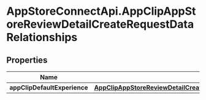 # AppStoreConnectApi.AppClipAppStoreReviewDetailCreateRequestDataRelationships

## Properties

Name | Type | Description | Notes
------------ | ------------- | ------------- | -------------
**appClipDefaultExperience** | [**AppClipAppStoreReviewDetailCreateRequestDataRelationshipsAppClipDefaultExperience**](AppClipAppStoreReviewDetailCreateRequestDataRelationshipsAppClipDefaultExperience.md) |  | 


